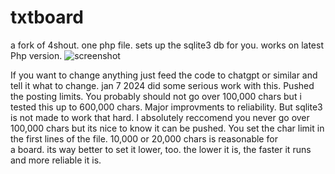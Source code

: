 # txtboard
a fork of 4shout. one php file.  sets up the sqlite3 db for you. works on latest Php version. 
![screenshot](https://github.com/adelia4/txtboard/assets/128197007/fa2e7ccf-6e99-4523-b33f-6e98bb641889)

If you want to change anything just feed the code to chatgpt or similar and tell it what to change. 
jan 7 2024 did some serious work with this. Pushed the posting limits. You probably should not go over
100,000 chars but i tested this up to 600,000 chars. Major improvments to reliability. But sqlite3 
is not made to work that hard. I absolutely reccomend you never go over 100,000 chars but its nice to know it 
can be pushed. You set the char limit in the first lines of the file. 10,000 or 20,000 chars is reasonable for \
a board. its way better to set it lower, too. the lower it is, the faster it runs and more reliable it is. 

